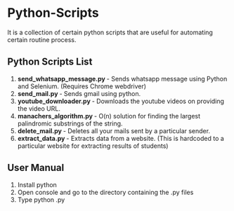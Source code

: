 # Python-Scripts
It is a collection of certain python scripts that are useful for automating certain routine process.

## Python Scripts List

1) <b> send_whatsapp_message.py </b> - Sends whatsapp message using Python and Selenium. (Requires Chrome webdriver)
2) <b> send_mail.py </b> - Sends gmail using python.
3) <b> youtube_downloader.py </b> - Downloads the youtube videos on providing the video URL.
4) <b> manachers_algorithm.py </b> - O(n) solution for finding the largest palindromic substrings of the string.
5) <b> delete_mail.py </b> - Deletes all your mails sent by a particular sender.
6) <b> extract_data.py </b> - Extracts data from a website. (This is hardcoded to a particular website for extracting results of students)

## User Manual

1) Install python
2) Open console and go to the directory containing the .py files
3) Type python <filename>.py

